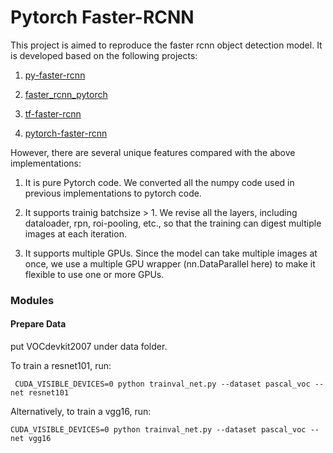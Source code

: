 # Pytorch Faster-RCNN

This project is aimed to reproduce the faster rcnn object detection model. It is developed based on the following projects:

1. [py-faster-rcnn](https://github.com/rbgirshick/py-faster-rcnn)

2. [faster_rcnn_pytorch](https://github.com/longcw/faster_rcnn_pytorch)

3. [tf-faster-rcnn](https://github.com/endernewton/tf-faster-rcnn)

4. [pytorch-faster-rcnn](https://github.com/ruotianluo/pytorch-faster-rcnn)

However, there are several unique features compared with the above implementations:

1) It is pure Pytorch code. We converted all the numpy code used in previous implementations to pytorch code.

2) It supports trainig batchsize > 1. We revise all the layers, including dataloader, rpn, roi-pooling, etc., so that the training can digest multiple images at each iteration.

3) It supports multiple GPUs. Since the model can take multiple images at once, we use a multiple GPU wrapper (nn.DataParallel here) to make it flexible to use one or more GPUs.

### Modules

#### Prepare Data

put VOCdevkit2007 under data folder. 

To train a resnet101, run:
```
 CUDA_VISIBLE_DEVICES=0 python trainval_net.py --dataset pascal_voc --net resnet101
 ```
Alternatively, to train a vgg16, run:
```
CUDA_VISIBLE_DEVICES=0 python trainval_net.py --dataset pascal_voc --net vgg16
```

